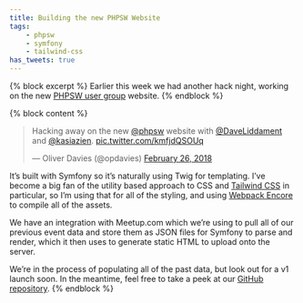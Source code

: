 ```yaml
---
title: Building the new PHPSW Website
tags:
    - phpsw
    - symfony
    - tailwind-css
has_tweets: true
---
```

{% block excerpt %}
Earlier this week we had another hack night, working on the new [PHPSW user group][0] website.
{% endblock %}

{% block content %}
<div class="mb-4">
    <blockquote class="twitter-tweet" data-lang="en"><p lang="en" dir="ltr">Hacking away on the new <a href="https://twitter.com/phpsw?ref_src=twsrc%5Etfw">@phpsw</a> website with <a href="https://twitter.com/DaveLiddament?ref_src=twsrc%5Etfw">@DaveLiddament</a> and <a href="https://twitter.com/kasiazien?ref_src=twsrc%5Etfw">@kasiazien</a>. <a href="https://t.co/kmfjdQSOUq">pic.twitter.com/kmfjdQSOUq</a></p>&mdash; Oliver Davies (@opdavies) <a href="https://twitter.com/opdavies/status/968224364129906688?ref_src=twsrc%5Etfw">February 26, 2018</a></blockquote>
</div>

It’s built with Symfony so it’s naturally using Twig for templating. I’ve become a big fan of the utility based approach to CSS and [Tailwind CSS][1] in particular, so I’m using that for all of the styling, and using [Webpack Encore][2] to compile all of the assets.

We have an integration with Meetup.com which we’re using to pull all of our previous event data and store them as JSON files for Symfony to parse and render, which it then uses to generate static HTML to upload onto the server.

We’re in the process of populating all of the past data, but look out for a v1 launch soon. In the meantime, feel free to take a peek at our [GitHub repository][3].
{% endblock %}

[0]: https://phpsw.uk
[1]: https://tailwindcss.com
[2]: https://github.com/symfony/webpack-encore
[3]: https://github.com/phpsw/phpsw-ng
